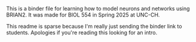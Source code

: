 This is a binder file for learning how to model neurons and networks using BRIAN2. It was made for BIOL 554 in Spring 2025 at UNC-CH. 

This readme is sparse because I'm really just sending the binder link to students. Apologies if you're reading this looking for an intro.
